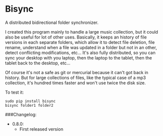 Bisync
======

A distributed bidirectional folder synchronizer.

I created this program mainly to handle a large music collection, but it could also be useful for lot of other uses.
Basically, it keeps an history of file versions in each separate folders, which allow it to detect file deletion,
file rename, understand when a file was updated in a folder but not in an other, detect conflicting modifications, etc...
It's also fully distributed, so you can sync your desktop with you laptop, then the laptop to the tablet, then the
tablet back to the desktop, etc...

Of course it's not a safe as git or mercurial because it can't got back in history. But for large collections of files,
like the typical case of a mp3 collection, it's hundred times faster and won't use twice the disk size.

To test it:

    sudo pip install bisync
    bisync folder1 folder2


###Changelog:
- 0.8.0:
  - First released version
